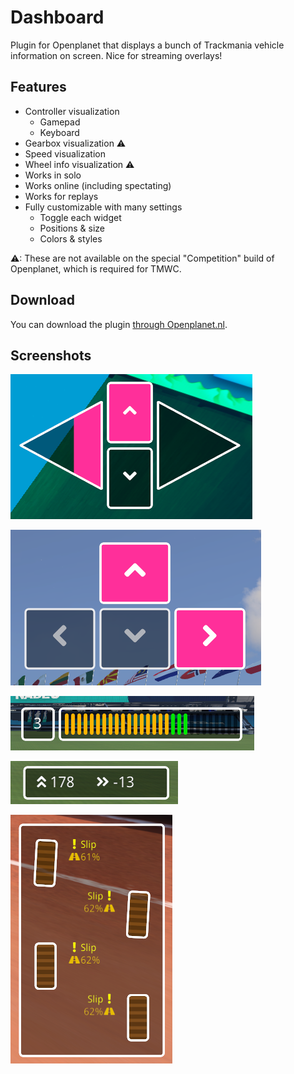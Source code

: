 # Dashboard
Plugin for Openplanet that displays a bunch of Trackmania vehicle information on screen. Nice for streaming overlays!

## Features
* Controller visualization
	* Gamepad
	* Keyboard
* Gearbox visualization ⚠
* Speed visualization
* Wheel info visualization ⚠
* Works in solo
* Works online (including spectating)
* Works for replays
* Fully customizable with many settings
	* Toggle each widget
	* Positions & size
	* Colors & styles

⚠: These are not available on the special "Competition" build of Openplanet, which is required for TMWC.

## Download
You can download the plugin [through Openplanet.nl](https://openplanet.nl/files/103).

## Screenshots
![](Screenshots/PadGamepad.png)

![](Screenshots/PadKeyboard.png)

![](Screenshots/Gearbox.png)

![](Screenshots/Speed.png)

![](Screenshots/Wheels.png)
